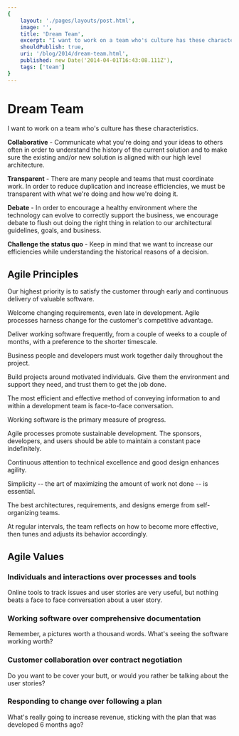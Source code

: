 ```yaml
---
{
    layout: './pages/layouts/post.html',
    image: '',
    title: 'Dream Team',
    excerpt: "I want to work on a team who's culture has these characteristics.",
    shouldPublish: true,
    uri: '/blog/2014/dream-team.html',
    published: new Date('2014-04-01T16:43:08.111Z'),
    tags: ['team']
}
---
```

# Dream Team

I want to work on a team who's culture has these characteristics.

**Collaborative** - Communicate what you're doing and your ideas to others often in order to understand the history of the current solution and to make sure the existing and/or new solution is aligned with our high level architecture.

**Transparent** - There are many people and teams that must coordinate work. In order to reduce duplication and increase efficiencies, we must be transparent with what we're doing and how we're doing it.

**Debate** - In order to encourage a healthy environment where the technology can evolve to correctly support the business, we encourage debate to flush out doing the right thing in relation to our architectural guidelines, goals, and business.

**Challenge the status quo** - Keep in mind that we want to increase our efficiencies while understanding the historical reasons of a decision.

## Agile Principles

Our highest priority is to satisfy the customer through early and continuous delivery of valuable software.

Welcome changing requirements, even late in development. Agile processes harness change for the customer's competitive advantage.

Deliver working software frequently, from a couple of weeks to a couple of months, with a preference to the shorter timescale.

Business people and developers must work together daily throughout the project.

Build projects around motivated individuals. Give them the environment and support they need, and trust them to get the job done.

The most efficient and effective method of conveying information to and within a development team is face-to-face conversation.

Working software is the primary measure of progress.

Agile processes promote sustainable development. The sponsors, developers, and users should be able to maintain a constant pace indefinitely.

Continuous attention to technical excellence and good design enhances agility.

Simplicity -- the art of maximizing the amount of work not done -- is essential.

The best architectures, requirements, and designs emerge from self-organizing teams.

At regular intervals, the team reflects on how to become more effective, then tunes and adjusts its behavior accordingly.

## Agile Values

### Individuals and interactions over processes and tools

Online tools to track issues and user stories are very useful, but nothing beats a face to face conversation about a user story.

### Working software over comprehensive documentation

Remember, a pictures worth a thousand words. What's seeing the software working worth?

### Customer collaboration over contract negotiation

Do you want to be cover your butt, or would you rather be talking about the user stories?

### Responding to change over following a plan

What's really going to increase revenue, sticking with the plan that was developed 6 months ago?
